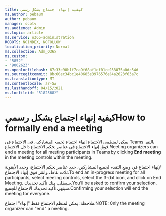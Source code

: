 ```yaml
---
title: كيفية إنهاء اجتماع بشكل رسمي
ms.author: pebaum
author: pebaum
manager: scotv
ms.audience: Admin
ms.topic: article
ms.service: o365-administration
ROBOTS: NOINDEX, NOFOLLOW
localization_priority: Normal
ms.collection: Adm_O365
ms.custom:
- "5852"
- "9002623"
ms.openlocfilehash: 67c33e90b1f7ca9f68af1ef01ce158075a0dc54d
ms.sourcegitcommit: 8bc60ec34bc1e40685e3976576e04a2623f63a7c
ms.translationtype: MT
ms.contentlocale: ar-SA
ms.lasthandoff: 04/15/2021
ms.locfileid: "51825682"
---
```

# <a name="how-to-formally-end-a-meeting"></a><span data-ttu-id="78b30-102">كيفية إنهاء اجتماع بشكل رسمي</span><span class="sxs-lookup"><span data-stu-id="78b30-102">How to formally end a meeting</span></span>

<span data-ttu-id="78b30-103">يمكن لمنظمي الاجتماع إنهاء اجتماع لجميع المشاركين في  الاجتماع في Teams بالنقر فوق إنهاء الاجتماع في عناصر تحكم الاجتماع داخل الاجتماع.</span><span class="sxs-lookup"><span data-stu-id="78b30-103">Meeting organizers can end a meeting for all meeting participants in Teams by clicking **End meeting** in the meeting controls within the meeting.</span></span>  

<span data-ttu-id="78b30-104">لإنهاء اجتماع في وضع التقدم لجميع المشاركين، حدد عناصر تحكم الاجتماع، وحدد الأيقونة ثلاث نقاط، وانقر فوق إنهاء الاجتماع.</span><span class="sxs-lookup"><span data-stu-id="78b30-104">To end an in-progress meeting for all participants, select meeting controls, select the 3-dot icon, and click on End Meeting.</span></span> <span data-ttu-id="78b30-105">سيطلب منك تأكيد تحديدك.</span><span class="sxs-lookup"><span data-stu-id="78b30-105">You’ll be asked to confirm your selection.</span></span> <span data-ttu-id="78b30-106">سينهي تأكيد تحديدك الاجتماع للجميع.</span><span class="sxs-lookup"><span data-stu-id="78b30-106">Confirming your selection will end the meeting for everyone.</span></span>

<span data-ttu-id="78b30-107">ملاحظة: يمكن لمنظم الاجتماع فقط "إنهاء" اجتماع.</span><span class="sxs-lookup"><span data-stu-id="78b30-107">NOTE: Only the meeting organizer can "end" a meeting.</span></span>